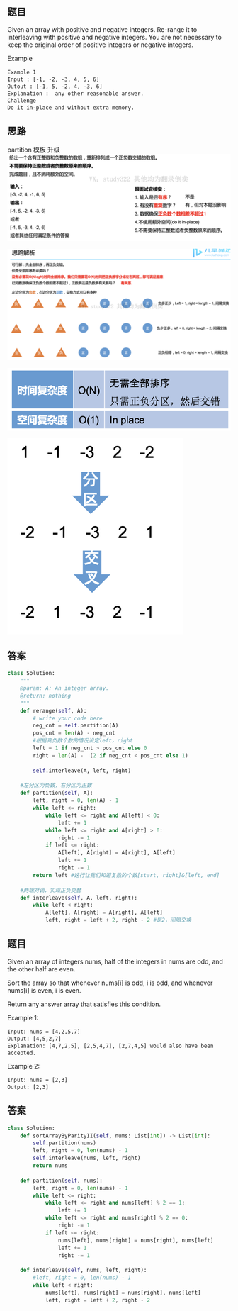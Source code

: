 ## 题目

Given an array with positive and negative integers. Re-range it to interleaving with positive and negative integers.
You are not necessary to keep the original order of positive integers or negative integers.

Example
```
Example 1
Input : [-1, -2, -3, 4, 5, 6]
Outout : [-1, 5, -2, 4, -3, 6]
Explanation :  any other reasonable answer.
Challenge
Do it in-place and without extra memory.
```
## 思路
partition 模板 升级
![pre](https://github.com/SSRRBB/Leetcode/blob/main/Images/19.png)

![pre](https://github.com/SSRRBB/Leetcode/blob/main/Images/20.png)

![pre](https://github.com/SSRRBB/Leetcode/blob/main/Images/21.png)

![pre](https://github.com/SSRRBB/Leetcode/blob/main/Images/22.png)
## 答案
```python
class Solution:
    """
    @param: A: An integer array.
    @return: nothing
    """
    def rerange(self, A):
        # write your code here
        neg_cnt = self.partition(A)
        pos_cnt = len(A) - neg_cnt
        #根据真负数个数的情况设定left，right
        left = 1 if neg_cnt > pos_cnt else 0
        right = len(A) -  (2 if neg_cnt < pos_cnt else 1)
        
        self.interleave(A, left, right)
    
    #左分区为负数，右分区为正数
    def partition(self, A):
        left, right = 0, len(A) - 1
        while left <= right:
            while left <= right and A[left] < 0:
                left += 1
            while left <= right and A[right] > 0:
                right -= 1
            if left <= right:
                A[left], A[right] = A[right], A[left]
                left += 1
                right -= 1
        return left #这行让我们知道复数的个数[start, right]&[left, end]
    
    #两端对调，实现正负交替
    def interleave(self, A, left, right):
        while left < right:
            A[left], A[right] = A[right], A[left]
            left, right = left + 2, right - 2 #是2，间隔交换
```

## 题目
Given an array of integers nums, half of the integers in nums are odd, and the other half are even.

Sort the array so that whenever nums[i] is odd, i is odd, and whenever nums[i] is even, i is even.

Return any answer array that satisfies this condition.

 

Example 1:
```
Input: nums = [4,2,5,7]
Output: [4,5,2,7]
Explanation: [4,7,2,5], [2,5,4,7], [2,7,4,5] would also have been accepted.
```
Example 2:
```
Input: nums = [2,3]
Output: [2,3]
```
## 答案
```python
class Solution:
    def sortArrayByParityII(self, nums: List[int]) -> List[int]:
        self.partition(nums) 
        left, right = 0, len(nums) - 1
        self.interleave(nums, left, right)
        return nums
    
    def partition(self, nums): 
        left, right = 0, len(nums) - 1
        while left <= right:
            while left <= right and nums[left] % 2 == 1:
                left += 1
            while left <= right and nums[right] % 2 == 0:
                right -= 1
            if left <= right:
                nums[left], nums[right] = nums[right], nums[left]
                left += 1
                right -= 1
                
    def interleave(self, nums, left, right):
        #left, right = 0, len(nums) - 1
        while left < right:
            nums[left], nums[right] = nums[right], nums[left]
            left, right = left + 2, right - 2
        
```
